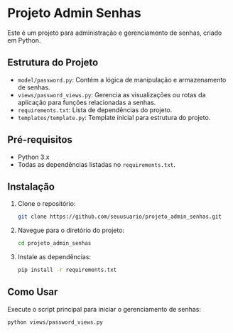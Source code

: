 # Projeto Admin Senhas

Este é um projeto para administração e gerenciamento de senhas, criado em Python.

## Estrutura do Projeto

- `model/password.py`: Contém a lógica de manipulação e armazenamento de senhas.
- `views/password_views.py`: Gerencia as visualizações ou rotas da aplicação para funções relacionadas a senhas.
- `requirements.txt`: Lista de dependências do projeto.
- `templates/template.py`: Template inicial para estrutura do projeto.

## Pré-requisitos

- Python 3.x
- Todas as dependências listadas no `requirements.txt`.

## Instalação

1. Clone o repositório:

   ```bash
   git clone https://github.com/seuusuario/projeto_admin_senhas.git
   ```

2. Navegue para o diretório do projeto:

    ```bash
    cd projeto_admin_senhas
    ```

3. Instale as dependências:

    ```bash
    pip install -r requirements.txt
    ```

## Como Usar    

Execute o script principal para iniciar o gerenciamento de senhas:

    
    python views/password_views.py
    
